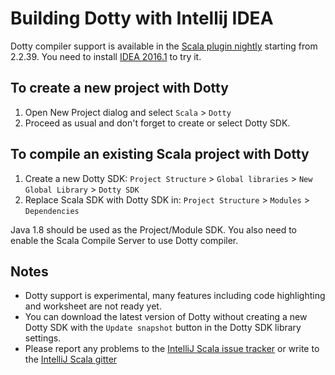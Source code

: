 Building Dotty with Intellij IDEA
=================================
Dotty compiler support is available in the [Scala plugin nightly] starting
from 2.2.39. You need to install [IDEA 2016.1] to try it.

## To create a new project with Dotty

1. Open New Project dialog and select `Scala` > `Dotty`
2. Proceed as usual and don't forget to create or select Dotty SDK.

## To compile an existing Scala project with Dotty

1. Create a new Dotty SDK:
   `Project Structure` > `Global libraries` > `New Global Library` > `Dotty SDK`
2. Replace Scala SDK with Dotty SDK in:
   `Project Structure` > `Modules` > `Dependencies`

Java 1.8 should be used as the Project/Module SDK. You also need to enable the
Scala Compile Server to use Dotty compiler.

## Notes
* Dotty support is experimental, many features including code highlighting and
  worksheet are not ready yet.
* You can download the latest version of Dotty without creating a new Dotty SDK
  with the `Update snapshot` button in the Dotty SDK library settings.
* Please report any problems to the [IntelliJ Scala issue tracker] or write
  to the [IntelliJ Scala gitter]

[Scala plugin nightly]: https://confluence.jetbrains.com/display/SCA/Scala+Plugin+Nightly
[IDEA 2016.1]: https://www.jetbrains.com/idea/nextversion/
[IntelliJ Scala issue tracker]: https://youtrack.jetbrains.com/issues/SCL
[IntelliJ Scala gitter]: https://gitter.im/JetBrains/intellij-scala

